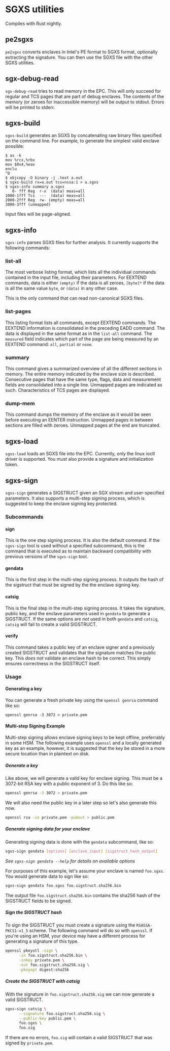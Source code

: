# SGXS utilities

Compiles with Rust nightly.

## pe2sgxs

`pe2sgxs` converts enclaves in Intel's PE format to SGXS format, optionally
extracting the signature. You can then use the SGXS file with the other SGXS
utilities.

## sgx-debug-read

`sgx-debug-read` tries to read memory in the EPC. This will only succeed for
regular and TCS pages that are part of debug enclaves. The contents of the
memory (or zeroes for inaccessible memory) will be output to stdout. Errors
will be printed to stderr.

## sgxs-build

`sgxs-build` generates an SGXS by concatenating raw binary files specified on
the command line. For example, to generate the simplest valid enclave possible:

```
$ as -k
mov %rcx,%rbx
mov $0x4,%eax
enclu
^D
$ objcopy -O binary -j .text a.out
$ sgxs-build rx=a.out tcs=nssa:1 > a.sgxs
$ sgxs-info summary a.sgxs
   0- fff Reg  r-x  (data) meas=all
1000-1fff Tcs  ---  (data) meas=all
2000-2fff Reg  rw- (empty) meas=all
3000-3fff (unmapped)
```

Input files will be page-aligned.

## sgxs-info

`sgxs-info` parses SGXS files for further analysis. It currently supports the
following commands:

### list-all

The most verbose listing format, which lists all the individual commands
contained in the input file, including their parameters. For EEXTEND commands,
data is either `(empty)` if the data is all zeroes, `[byte]*` if the data is
all the same value `byte`, or `(data)` in any other case.

This is the only command that can read non-canonical SGXS files.

### list-pages

This listing format lists all commands, except EEXTEND commands. The EEXTEND
information is consolidated in the preceding EADD command. The data is
displayed in the same format as in the `list-all` command. The `measured` field
indicates which part of the page are being measured by an EEXTEND command:
`all`, `partial` or `none`.

### summary

This command gives a summarized overview of all the different sections in
memory. The entire memory indicated by the enclave size is described.
Consecutive pages that have the same type, flags, data and measurement fields
are consolidated into a single line. Unmapped pages are indicated as such.
Characteristics of TCS pages are displayed.

### dump-mem

This command dumps the memory of the enclave as it would be seen before
executing an EENTER instruction. Unmapped pages in between sections are filled
with zeroes. Unmapped pages at the end are truncated.

## sgxs-load

`sgxs-load` loads an SGXS file into the EPC. Currently, only the linux
ioctl driver is supported. You must also provide a signature and initialization
token.

## sgxs-sign

`sgxs-sign` generates a SIGSTRUCT given an SGX stream and user-specified
parameters. It also supports a multi-step signing process, which is suggested to
keep the enclave signing key protected.

### Subcommands

#### sign

This is the one step signing process. It is also the default command. If the
`sgxs-sign` tool is used without a specified subcommand, this is the command
that is executed as to maintain backward compatibility with previous versions of
the `sgxs-sign` tool.

#### gendata

This is the first step in the multi-step signing process. It outputs the hash of
the sigstruct that must be signed by the the enclave signing key.

#### catsig

This is the final step in the multi-step signing process. It takes the
signature, public key, and the enclave parameters used in `gendata` to generate
a SIGSTRUCT. If the same options are _not_ used in both `gendata` and `catsig`,
`catsig` will fail to create a valid SIGSTRUCT.

#### verify

This command takes a public key of an enclave signer and a previously created
SIGSTRUCT and validates that the signature matches the public key. This _does
not_ validate an enclave hash to be correct. This simply ensures correctness in
the SIGSTRUCT itself.

### Usage

#### Generating a key

You can generate a fresh private key using the `openssl genrsa` command like so:

```
openssl genrsa -3 3072 > private.pem
```

#### Multi-step Signing Example

Multi-step signing allows enclave signing keys to be kept offline, preferrably
in some HSM. The following example uses `openssl` and a locally generated key as
an example, however, it is suggested that the key be stored in a more secure
location than in plaintext on disk.

##### Generate a key

Like above, we will generate a valid key for enclave signing. This must be a
3072-bit RSA key with a public exponent of 3. Do this like so:

```bash
openssl genrsa -3 3072 > private.pem
```

We will also need the public key in a later step so let's also generate this
now.

```bash
openssl rsa -in private.pem -pubout > public.pem
```

##### Generate signing data for your enclave

Generating signing data is done with the `gendata` subcommand, like so:

```bash
sgxs-sign gendata [options] [enclave_input] [sigstruct_hash_output]
```

_See `sgxs-sign gendata --help` for details on available options_

For purposes of this example, let's assume your enclave is named `foo.sgxs`. You
would generate data to sign like so:

```bash
sgxs-sign gendata foo.sgxs foo.sigstruct.sha256.bin
```

The output file `foo.sigstruct.sha256.bin` contains the sha256 hash of the
SIGSTRUCT fields to be signed.

##### Sign the SIGSTRUCT hash

To sign the SIGSTRUCT you must create a signature using the `RSASSA-PKCS1-v1_5`
scheme. The following command will do so with `openssl`. If you're using an HSM,
your device may have a different process for generating a signature of this
type.

```bash
openssl pkeyutl -sign \
      -in foo.sigstruct.sha256.bin \
      -inkey private.pem \
      -out foo.sigstruct.sha256.sig \
      -pkeyopt digest:sha256
```

##### Create the SIGSTRUCT with catsig

With the signature in `foo.sigstruct.sha256.sig` we can now generate a valid
SIGSTRUCT.

```bash
sgxs-sign catsig \
      --signature foo.sigstruct.sha256.sig \
      --public-key public.pem \
      foo.sgxs \
      foo.sig
```

If there are no errors, `foo.sig` will contain a valid SIGSTRUCT that was signed
by `private.pem`.
